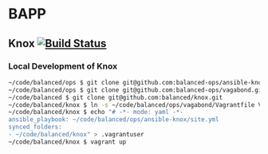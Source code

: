 # BAPP

## Knox [![Build Status](https://magnum.travis-ci.com/balanced-ops/ansible-bapp.svg?token=ykTaJtscxcuMJxYq2Nt5&branch=master)](https://magnum.travis-ci.com/balanced-ops/ansible-knox)

### Local Development of Knox

```bash
~/code/balanced/ops $ git clone git@github.com:balanced-ops/ansible-knox.git
~/code/balanced/ops $ git clone git@github.com:balanced-ops/vagabond.git
~/code/balanced $ git clone git@github.com:balanced/knox.git
~/code/balanced/knox $ ln -s ~/code/balanced/ops/vagabond/Vagrantfile Vagrantfile
~/code/balanced/knox $ echo "# -*- mode: yaml -*-
ansible_playbook: ~/code/balanced/ops/ansible-knox/site.yml
synced_folders:
- ~/code/balanced/knox" > .vagrantuser
~/code/balanced/knox $ vagrant up
```

